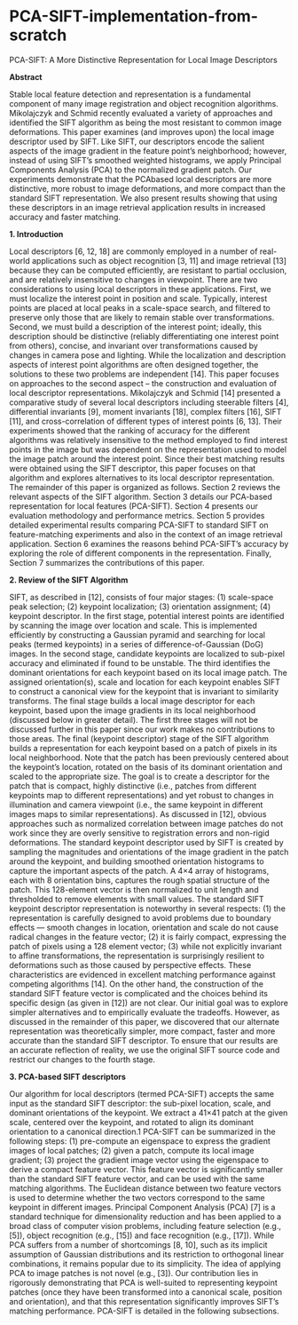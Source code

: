 # PCA-SIFT-implementation-from-scratch

PCA-SIFT: A More Distinctive Representation for Local Image Descriptors

**Abstract**

Stable local feature detection and representation is a fundamental component of many image
registration and object recognition algorithms. Mikolajczyk and Schmid recently evaluated a variety of approaches and identified the
SIFT algorithm as being the most resistant to common
image deformations. This paper examines (and improves
upon) the local image descriptor used by SIFT. Like SIFT,
our descriptors encode the salient aspects of the image gradient in the feature point’s neighborhood; however, instead
of using SIFT’s smoothed weighted histograms, we apply
Principal Components Analysis (PCA) to the normalized
gradient patch. Our experiments demonstrate that the PCAbased local descriptors are more distinctive, more robust to
image deformations, and more compact than the standard
SIFT representation. We also present results showing that
using these descriptors in an image retrieval application results in increased accuracy and faster matching.

**1. Introduction**

Local descriptors [6, 12, 18] are commonly employed in a
number of real-world applications such as object recognition [3, 11] and image retrieval [13] because they can be
computed efficiently, are resistant to partial occlusion, and
are relatively insensitive to changes in viewpoint. There are
two considerations to using local descriptors in these applications. First, we must localize the interest point in position
and scale. Typically, interest points are placed at local peaks
in a scale-space search, and filtered to preserve only those
that are likely to remain stable over transformations. Second, we must build a description of the interest point; ideally, this description should be distinctive (reliably differentiating one interest point from others), concise, and invariant over transformations caused by changes in camera pose
and lighting. While the localization and description aspects
of interest point algorithms are often designed together, the
solutions to these two problems are independent [14]. This
paper focuses on approaches to the second aspect – the construction and evaluation of local descriptor representations.
Mikolajczyk and Schmid [14] presented a comparative
study of several local descriptors including steerable filters [4], differential invariants [9], moment invariants [18],
complex filters [16], SIFT [11], and cross-correlation of different types of interest points [6, 13]. Their experiments
showed that the ranking of accuracy for the different algorithms was relatively insensitive to the method employed to
find interest points in the image but was dependent on the
representation used to model the image patch around the
interest point. Since their best matching results were obtained using the SIFT descriptor, this paper focuses on that
algorithm and explores alternatives to its local descriptor
representation.
The remainder of this paper is organized as follows. Section 2 reviews the relevant aspects of the SIFT algorithm.
Section 3 details our PCA-based representation for local
features (PCA-SIFT). Section 4 presents our evaluation
methodology and performance metrics. Section 5 provides
detailed experimental results comparing PCA-SIFT to standard SIFT on feature-matching experiments and also in the
context of an image retrieval application. Section 6 examines the reasons behind PCA-SIFT’s accuracy by exploring
the role of different components in the representation. Finally, Section 7 summarizes the contributions of this paper.

**2. Review of the SIFT Algorithm**

SIFT, as described in [12], consists of four major stages:
(1) scale-space peak selection; (2) keypoint localization;
(3) orientation assignment; (4) keypoint descriptor. In the
first stage, potential interest points are identified by scanning the image over location and scale. This is implemented efficiently by constructing a Gaussian pyramid and
searching for local peaks (termed keypoints) in a series of
difference-of-Gaussian (DoG) images. In the second stage,
candidate keypoints are localized to sub-pixel accuracy and
eliminated if found to be unstable. The third identifies the
dominant orientations for each keypoint based on its local
image patch. The assigned orientation(s), scale and location for each keypoint enables SIFT to construct a canonical view for the keypoint that is invariant to similarity transforms. The final stage builds a local image descriptor for
each keypoint, based upon the image gradients in its local
neighborhood (discussed below in greater detail). The first
three stages will not be discussed further in this paper since
our work makes no contributions to those areas.
The final (keypoint descriptor) stage of the SIFT algorithm builds a representation for each keypoint based on
a patch of pixels in its local neighborhood. Note that the
patch has been previously centered about the keypoint’s location, rotated on the basis of its dominant orientation and
scaled to the appropriate size. The goal is to create a descriptor for the patch that is compact, highly distinctive (i.e.,
patches from different keypoints map to different representations) and yet robust to changes in illumination and camera viewpoint (i.e., the same keypoint in different images
maps to similar representations). As discussed in [12], obvious approaches such as normalized correlation between
image patches do not work since they are overly sensitive
to registration errors and non-rigid deformations. The standard keypoint descriptor used by SIFT is created by sampling the magnitudes and orientations of the image gradient
in the patch around the keypoint, and building smoothed
orientation histograms to capture the important aspects of
the patch. A 4×4 array of histograms, each with 8 orientation bins, captures the rough spatial structure of the patch.
This 128-element vector is then normalized to unit length
and thresholded to remove elements with small values.
The standard SIFT keypoint descriptor representation is
noteworthy in several respects: (1) the representation is
carefully designed to avoid problems due to boundary effects — smooth changes in location, orientation and scale
do not cause radical changes in the feature vector; (2) it
is fairly compact, expressing the patch of pixels using a
128 element vector; (3) while not explicitly invariant to
affine transformations, the representation is surprisingly resilient to deformations such as those caused by perspective effects. These characteristics are evidenced in excellent
matching performance against competing algorithms [14].
On the other hand, the construction of the standard SIFT
feature vector is complicated and the choices behind its specific design (as given in [12]) are not clear. Our initial goal
was to explore simpler alternatives and to empirically evaluate the tradeoffs. However, as discussed in the remainder of
this paper, we discovered that our alternate representation
was theoretically simpler, more compact, faster and more
accurate than the standard SIFT descriptor. To ensure that
our results are an accurate reflection of reality, we use the
original SIFT source code and restrict our changes to the
fourth stage.

**3. PCA-based SIFT descriptors**

Our algorithm for local descriptors (termed PCA-SIFT) accepts the same input as the standard SIFT descriptor: the
sub-pixel location, scale, and dominant orientations of the
keypoint. We extract a 41×41 patch at the given scale,
centered over the keypoint, and rotated to align its dominant orientation to a canonical direction.1 PCA-SIFT can
be summarized in the following steps: (1) pre-compute an
eigenspace to express the gradient images of local patches;
(2) given a patch, compute its local image gradient; (3)
project the gradient image vector using the eigenspace to
derive a compact feature vector. This feature vector is significantly smaller than the standard SIFT feature vector,
and can be used with the same matching algorithms. The
Euclidean distance between two feature vectors is used to
determine whether the two vectors correspond to the same
keypoint in different images.
Principal Component Analysis (PCA) [7] is a standard technique for dimensionality reduction and has been
applied to a broad class of computer vision problems,
including feature selection (e.g., [5]), object recognition
(e.g., [15]) and face recognition (e.g., [17]). While PCA
suffers from a number of shortcomings [8, 10], such as its
implicit assumption of Gaussian distributions and its restriction to orthogonal linear combinations, it remains popular
due to its simplicity. The idea of applying PCA to image
patches is not novel (e.g., [3]). Our contribution lies in rigorously demonstrating that PCA is well-suited to representing keypoint patches (once they have been transformed into
a canonical scale, position and orientation), and that this
representation significantly improves SIFT’s matching performance. PCA-SIFT is detailed in the following subsections.
